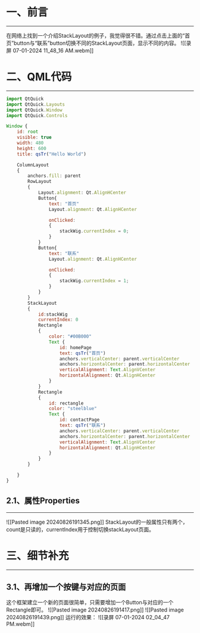 # 一、前言
---
在网络上找到一个介绍StackLayout的例子，我觉得很不错。通过点击上面的“首页”button与“联系”button切换不同的StackLayout页面，显示不同的内容。
![[录屏 07-01-2024 11_48_16 AM.webm]]

# 二、QML代码
---
```jsx
import QtQuick
import QtQuick.Layouts
import QtQuick.Window
import QtQuick.Controls

Window {
    id: root
    visible: true
    width: 480
    height: 600
    title: qsTr("Hello World")

    ColumnLayout
    {
        anchors.fill: parent
        RowLayout
        {
            Layout.alignment: Qt.AlignHCenter
            Button{
                text: "首页"
                Layout.alignment: Qt.AlignHCenter

                onClicked:
                {
                    stackWig.currentIndex = 0;
                }
            }
            Button{
                text: "联系"
                Layout.alignment: Qt.AlignHCenter

                onClicked:
                {
                    stackWig.currentIndex = 1;
                }
            }
        }
        StackLayout
        {
            id:stackWig
            currentIndex: 0
            Rectangle
            {
                color: "#00B000"
                Text {
                    id: homePage
                    text: qsTr("首页")
                    anchors.verticalCenter: parent.verticalCenter
                    anchors.horizontalCenter: parent.horizontalCenter
                    verticalAlignment: Text.AlignVCenter
                    horizontalAlignment: Qt.AlignHCenter
                }
            }
            Rectangle
            {
                id: rectangle
                color: "steelblue"
                Text {
                    id: contactPage
                    text: qsTr("联系")
                    anchors.verticalCenter: parent.verticalCenter
                    anchors.horizontalCenter: parent.horizontalCenter
                    verticalAlignment: Text.AlignVCenter
                    horizontalAlignment: Qt.AlignHCenter
                }
            }
        }

    }
}

```

## 2.1、属性Properties
---
![[Pasted image 20240826191345.png]]
StackLayout的一般属性只有两个，count是只读的，currentIndex用于控制切换stackLayout页面。

# 三、细节补充
---
## 3.1、再增加一个按键与对应的页面
这个框架建立一个新的页面很简单，只需要增加一个Button与对应的一个Rectangle即可。
![[Pasted image 20240826191417.png]]
![[Pasted image 20240826191439.png]]
运行的效果：
![[录屏 07-01-2024 02_04_47 PM.webm]]
